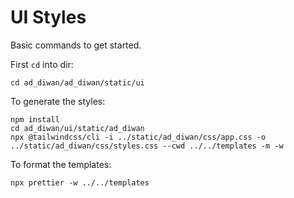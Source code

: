 # UI Styles

Basic commands to get started.

First `cd` into dir:

```console
cd ad_diwan/ad_diwan/static/ui
```

To generate the styles:

```console
npm install
cd ad_diwan/ui/static/ad_diwan
npx @tailwindcss/cli -i ../static/ad_diwan/css/app.css -o ../static/ad_diwan/css/styles.css --cwd ../../templates -m -w
```

To format the templates:

```console
npx prettier -w ../../templates
```
